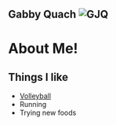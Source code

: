 **Gabby Quach**
![GJQ](https://ucsdtritons.com/images/2022/8/9/Gabby_Quach.jpg?width=300)
---
# About Me!
## Things I like
- [Volleyball](https://ucsdtritons.com/sports/womens-volleyball/roster/gabby-quach/11754)
- Running
- Trying new foods
